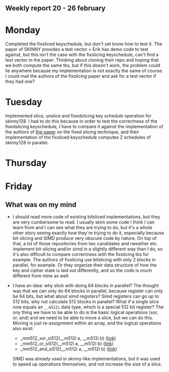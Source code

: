 ## Weekly report 20 - 26 february

# Monday

Completed the fixsliced keyschedule, but don't yet know how to test it. The paper of SKINNY provides a test vector +
Erik has demo code to test against, but this isn't the case with the fixslicing keyschedule, can't find a test vector in
the paper. Thinking about cloning their repo and hoping that we both compute the same tks, but if this doesn't work, the
problem could lie anywhere because my implementation is not exactly the same of course.
I could mail the authors of the fixslicing paper and ask for a test vector if they had one?

# Tuesday

Implemented slice, unslice and fixedslicing key schedule operation for skinny128. I had to do this because in order to
test the correctness of the fixedslicing keyschedule, I have to compare it against the implementation of the authors of
[the paper](https://www.esat.kuleuven.be/cosic/events/silc2020/wp-content/uploads/sites/4/2020/10/Submission6.pdf) on
the fixed slicing technique, and their implementation of the fixsliced keyschedule computes 2 schedules of skinny128 in
parallel.

# Thursday

# Friday

## What was on my mind

- I should read more code of existing bitsliced implementations, but they are very cumbersome to read. I usually
  skim some code I think I can learn from and I can see what they are trying to do, but it's a whole other story seeing
  exactly *how* they're trying to do it, especially because bit-slicing and SIMD produce very obscure code by nature. On
  top of that, a lot of those repositories from lwc candidates and rweather etc. implement bit-slicing and/or simd in a
  slightly different way than I do, so it's also difficult to compare correctness with the fixslicing tks for example.
  The authors of fixslicing use bitslicing with only 2 blocks in parallel, for example. Or they organize their data
  structure of how the key and cipher state is laid out differently, and so the code is much different from mine as
  well.
- I have an idea: why stick with doing 64 blocks in parallel? The thought was that we can only do 64 blocks in parallel,
  because register can only be 64 bits, but what about simd registers? Simd registers can go up to 512 bits, why not
  calculate 512 blocks in parallel? What if a single slice now equals an `__m512i` data type, which is a special 512 bit
  register? The ony thing we have to be able to do is the basic logical operations (xor, or, and) and we need to be able
  to move a slice, but we can do this. Moving is just re-assignment within an array, and the logical operations also
  exist:
    - _mm512_xor_si512(__m512i a, __m512i
      b) ([link](https://www.intel.com/content/www/us/en/docs/intrinsics-guide/index.html#ig_expand=6790,694,6097,5383,7788,363,7788&text=_mm512_xor_si512&techs=AVX_512))
    - _mm512_or_si512(__m512i a, __m512i
      b) ([link](https://www.intel.com/content/www/us/en/docs/intrinsics-guide/index.html#ig_expand=6790,694,6097,5383,7788,363,7788,5295&techs=AVX_512&text=_mm512_or_si512))
    - _mm512_and_si512(__m512i a, __m512i
      b) ([link](https://www.intel.com/content/www/us/en/docs/intrinsics-guide/index.html#ig_expand=6790,694,6097,5383,7788,363,7788,5295,363&techs=AVX_512&text=_mm512_and_si512))
  
  SIMD was already used in skinny-like implementations, but it was used to speed up operations themselves, and not
  increase the size of a slice.